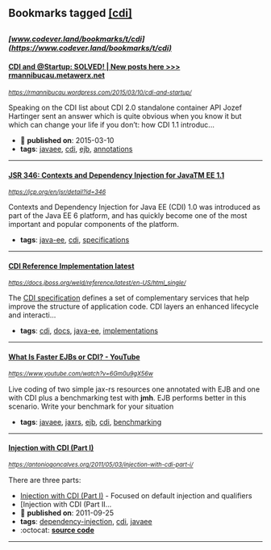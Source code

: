 ## Bookmarks tagged [[cdi]](https://www.codever.land/search?q=[cdi])

_<sup><sup>[www.codever.land/bookmarks/t/cdi](https://www.codever.land/bookmarks/t/cdi)</sup></sup>_
---
#### [CDI and @Startup: SOLVED! | New posts here >>> rmannibucau.metawerx.net](https://rmannibucau.wordpress.com/2015/03/10/cdi-and-startup/)
_<sup>https://rmannibucau.wordpress.com/2015/03/10/cdi-and-startup/</sup>_

Speaking on the CDI list about CDI 2.0 standalone container API Jozef Hartinger sent an answer which is quite obvious when you know it but which can change your life if you don’t: how CDI 1.1 introduc...
* :calendar: **published on**: 2015-03-10
* **tags**: [javaee](../tagged/javaee.md), [cdi](../tagged/cdi.md), [ejb](../tagged/ejb.md), [annotations](../tagged/annotations.md)
---
#### [JSR 346: Contexts and Dependency Injection for JavaTM EE 1.1](https://jcp.org/en/jsr/detail?id=346)
_<sup>https://jcp.org/en/jsr/detail?id=346</sup>_

Contexts and Dependency Injection for Java EE (CDI) 1.0 was introduced as part of the Java EE 6 platform, and has quickly become one of the most important and popular components of the platform.
* **tags**: [java-ee](../tagged/java-ee.md), [cdi](../tagged/cdi.md), [specifications](../tagged/specifications.md)
---
#### [CDI Reference Implementation latest](https://docs.jboss.org/weld/reference/latest/en-US/html_single/)
_<sup>https://docs.jboss.org/weld/reference/latest/en-US/html_single/</sup>_

The [CDI specification](http://jcp.org/en/jsr/detail?id=346) defines a set of complementary services that help improve the structure of application code. CDI layers an enhanced lifecycle and interacti...
* **tags**: [cdi](../tagged/cdi.md), [docs](../tagged/docs.md), [java-ee](../tagged/java-ee.md), [implementations](../tagged/implementations.md)
---
#### [What Is Faster EJBs or CDI? - YouTube](https://www.youtube.com/watch?v=6Gm0u9gX56w)
_<sup>https://www.youtube.com/watch?v=6Gm0u9gX56w</sup>_

Live coding of two simple jax-rs resources one annotated with EJB and one with CDI plus a benchmarking test with **jmh**. EJB performs better in this scenario. Write your benchmark for your situation
* **tags**: [javaee](../tagged/javaee.md), [jaxrs](../tagged/jaxrs.md), [ejb](../tagged/ejb.md), [cdi](../tagged/cdi.md), [benchmarking](../tagged/benchmarking.md)
---
#### [Injection with CDI (Part I)](https://antoniogoncalves.org/2011/05/03/injection-with-cdi-part-i/)
_<sup>https://antoniogoncalves.org/2011/05/03/injection-with-cdi-part-i/</sup>_

There are three parts:
* [Injection with CDI (Part I)](https://antoniogoncalves.org/2011/05/03/injection-with-cdi-part-ii/) - Focused on default injection and qualifiers
* [Injection with CDI (Part II...
* :calendar: **published on**: 2011-09-25
* **tags**: [dependency-injection](../tagged/dependency-injection.md), [cdi](../tagged/cdi.md), [javaee](../tagged/javaee.md)
* :octocat: **[source code](https://github.com/agoncal/agoncal-sample-cdi)**
---
